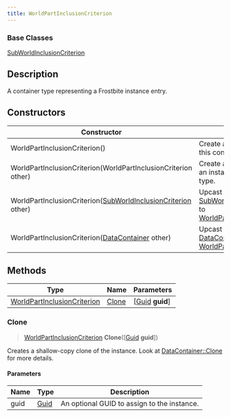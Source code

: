 ```yaml
---
title: WorldPartInclusionCriterion
---
```

### Base Classes

[SubWorldInclusionCriterion](/vext/ref/fb/subworldinclusioncriterion/)

## Description

A container type representing a Frostbite instance entry.

## Constructors

| Constructor                                                                                 | Description                                                                                                                                        |
| ------------------------------------------------------------------------------------------- | -------------------------------------------------------------------------------------------------------------------------------------------------- |
| WorldPartInclusionCriterion()                                                               | Create a new instance of this container type.                                                                                                      |
| WorldPartInclusionCriterion(WorldPartInclusionCriterion other)                              | Create a reference copy of an instance of the same type.                                                                                           |
| WorldPartInclusionCriterion([SubWorldInclusionCriterion](/vext/ref/fb/subworldinclusioncriterion/) other) | Upcast an instance of type [SubWorldInclusionCriterion](/vext/ref/fb/subworldinclusioncriterion/) to [WorldPartInclusionCriterion](/vext/ref/fb/worldpartinclusioncriterion/). |
| WorldPartInclusionCriterion([DataContainer](/vext/ref/shared/class/datacontainer) other)      | Upcast an instance of type [DataContainer](/vext/ref/shared/class/datacontainer) to [WorldPartInclusionCriterion](/vext/ref/fb/worldpartinclusioncriterion/).      |

## Methods

| Type                                                       | Name            | Parameters                                     |
| ---------------------------------------------------------- | --------------- | ---------------------------------------------- |
| [WorldPartInclusionCriterion](/vext/ref/fb/worldpartinclusioncriterion/) | [Clone](#clone) | \[[Guid](/vext/ref/shared/class/guid) **guid**\] |

### Clone

> [WorldPartInclusionCriterion](/vext/ref/fb/worldpartinclusioncriterion/) **Clone**(\[[Guid](/vext/ref/shared/class/guid) **guid**\])

Creates a shallow-copy clone of the instance. Look at [DataContainer::Clone](/vext/ref/shared/class/datacontainer#clone) for more details.

#### Parameters

| Name | Type         | Description                                 |
| ---- | ------------ | ------------------------------------------- |
| guid | [Guid](/vext/ref/shared/class/guid/) | An optional GUID to assign to the instance. |

